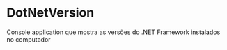 # DotNetVersion
Console application que mostra as versões do .NET Framework instalados no computador

